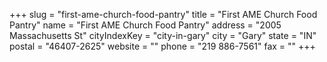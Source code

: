 +++
slug = "first-ame-church-food-pantry"
title = "First AME Church Food Pantry"
name = "First AME Church Food Pantry"
address = "2005 Massachusetts St"
cityIndexKey = "city-in-gary"
city = "Gary"
state = "IN"
postal = "46407-2625"
website = ""
phone = "219 886-7561"
fax = ""
+++
